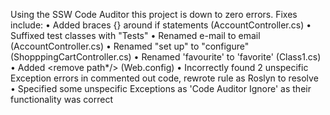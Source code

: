 Using the SSW Code Auditor this project is down to zero errors. Fixes include:
	• Added braces {} around if statements (AccountController.cs)
	• Suffixed test classes with "Tests" 
	• Renamed e-mail to email (AccountController.cs)
	• Renamed "set up" to "configure" (ShopppingCartController.cs)
	• Renamed 'favourite' to 'favorite' (Class1.cs)
	• Added <remove path*/> (Web.config)
	• Incorrectly found 2 unspecific Exception errors in commented out code, rewrote rule as Roslyn to resolve
	• Specified some unspecific Exceptions as 'Code Auditor Ignore' as their functionality was correct
